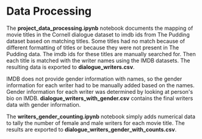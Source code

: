 # Data Processing

The **project_data_processing.ipynb** notebook documents the mapping of movie titles in the Cornell dialogue dataset to imdb ids from The Pudding dataset based on matching titles. Some titles had no match because of different formatting of titles or because they were not present in The Pudding data. The imdb ids for these titles are manually searched for. Then each title is matched with the writer names using the IMDB datasets. The resulting data is exported to **dialogue_writers.csv**.

IMDB does not provide gender information with names, so the gender information for each writer had to be manually added based on the names. Gender information for each writer was determined by looking at person's bio on IMDB. **dialogue_writers_with_gender.csv** contains the final writers data with gender information. 

The **writers_gender_counting.ipynb** notebook simply adds numerical data to tally the number of female and male writers for each movie title. The results are exported to **dialogue_writers_gender_with_counts.csv**. 
